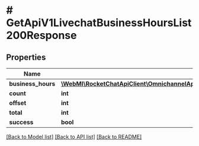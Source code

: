 # # GetApiV1LivechatBusinessHoursList200Response

## Properties

Name | Type | Description | Notes
------------ | ------------- | ------------- | -------------
**business_hours** | [**\WebMI\RocketChatApiClient\OmnichannelApi\Model\GetApiV1LivechatBusinessHoursList200ResponseBusinessHoursInner[]**](GetApiV1LivechatBusinessHoursList200ResponseBusinessHoursInner.md) |  | [optional]
**count** | **int** |  | [optional]
**offset** | **int** |  | [optional]
**total** | **int** |  | [optional]
**success** | **bool** |  | [optional]

[[Back to Model list]](../../README.md#models) [[Back to API list]](../../README.md#endpoints) [[Back to README]](../../README.md)

